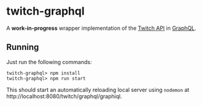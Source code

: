 # twitch-graphql
A **work-in-progress** wrapper implementation of the [Twitch API](https://dev.twitch.tv/docs) in [GraphQL](http://graphql.org/).

## Running
Just run the following commands:

```
twitch-graphql> npm install
twitch-graphql> npm run start
```

This should start an automatically reloading local server using `nodemon` at http://localhost:8080/twitch/graphql/graphiql.
